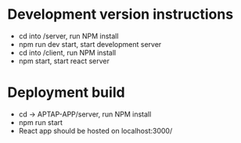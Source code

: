 # Development version instructions

- cd into /server, run NPM install
- npm run dev start, start development server
- cd into /client, run NPM install
- npm start, start react server

# Deployment build

- cd -> APTAP-APP/server, run NPM install
- npm run start
 - React app should be hosted on localhost:3000/
